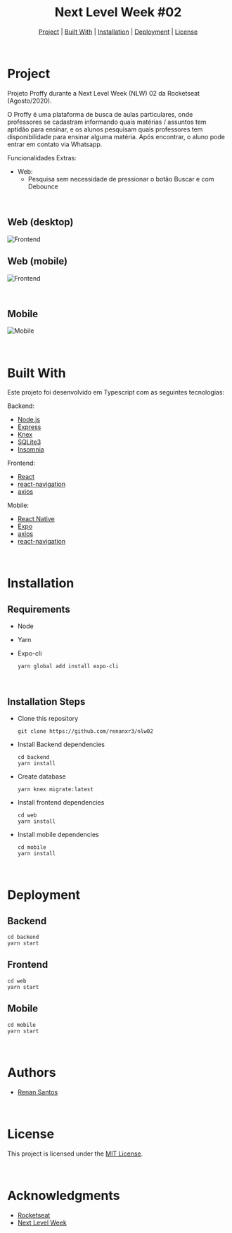 <h1 align="center">
  Next Level Week #02
</h1>

<p align="center">
  <a href="#project">Project</a>   |   
  <a href="#built-with">Built With</a>   |   
  <a href="#installation">Installation</a>   |   
  <a href="#deployment">Deployment</a>   |   
  <a href="#license">License</a>
</p>

<br>

# Project

Projeto Proffy durante a Next Level Week (NLW) 02 da Rocketseat (Agosto/2020).

O Proffy é uma plataforma de busca de aulas particulares, onde professores se cadastram informando quais matérias / assuntos tem aptidão para ensinar, e os alunos pesquisam quais professores tem disponibilidade para ensinar alguma matéria. Após encontrar, o aluno pode entrar em contato via Whatsapp.

Funcionalidades Extras:

- Web:
  - Pesquisa sem necessidade de pressionar o botão Buscar e com Debounce

<br>

## Web (desktop)

![Frontend](./assets/web/web-desktop.gif)

## Web (mobile)

![Frontend](./assets/web/web-phone.gif)

<br>

## Mobile

<!---<img src="./assets/mobile/mobile.gif" height="500"> --->

![Mobile](./assets/mobile/mobile.gif)

<br>

# Built With

Este projeto foi desenvolvido em Typescript com as seguintes tecnologias:

Backend:

- [Node.js](https://nodejs.org/en/)
- [Express](https://www.npmjs.com/package/express)
- [Knex](http://knexjs.org/)
- [SQLite3](https://www.npmjs.com/package/sqlite3)
- [Insomnia](https://insomnia.rest/download/)

Frontend:

- [React](https://reactjs.org/)
- [react-navigation](https://reactnavigation.org/docs/getting-started)
- [axios](https://www.npmjs.com/package/axios)

Mobile:

- [React Native](https://facebook.github.io/react-native/)
- [Expo](https://expo.io/)
- [axios](https://www.npmjs.com/package/axios)
- [react-navigation](https://reactnavigation.org/docs/getting-started)

<br>

# Installation

## Requirements

- Node
- Yarn
- Expo-cli

  ```
  yarn global add install expo-cli
  ```

<br>

## Installation Steps

- Clone this repository

  ```
  git clone https://github.com/renanxr3/nlw02
  ```

- Install Backend dependencies

  ```
  cd backend
  yarn install
  ```

- Create database

  ```
  yarn knex migrate:latest
  ```

- Install frontend dependencies

  ```
  cd web
  yarn install
  ```

- Install mobile dependencies

  ```
  cd mobile
  yarn install
  ```

<br>

# Deployment

## Backend

```
cd backend
yarn start
```

## Frontend

```
cd web
yarn start
```

## Mobile

```
cd mobile
yarn start
```

<br/>

# Authors

- [Renan Santos](https://github.com/renanxr3)

<br/>

# License

This project is licensed under the [MIT License](LICENSE.md).

<br/>

# Acknowledgments

- [Rocketseat](https://rocketseat.com.br/)
- [Next Level Week](https://nextlevelweek.com/)
